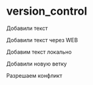 # version_control

Добавили текст

Добавили текст через WEB

Добавим текст локально

Добавили новую ветку

Разрешаем конфликт
